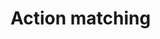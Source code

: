 ﻿---
Author: stanac
CreatedDate: 2017-04-15
Title: Action matching
RenderTitle: false
IsHtml: false
Id: action-matching
ParentPageId: controller-and-action-matching
---

# Action matching